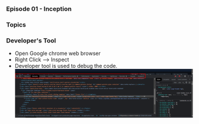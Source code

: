 ### Episode 01 - Inception

### Topics

### Developer's Tool
- Open Google chrome web browser
- Right Click --> Inspect
- Developer tool is used to debug the code.
![Alt text](./src/assets/developer-tools.png "Component Life Cycle")